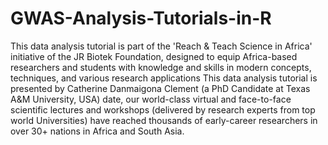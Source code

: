 # GWAS-Analysis-Tutorials-in-R
This data analysis tutorial  is part of the 'Reach &amp; Teach Science in Africa' initiative of the JR Biotek Foundation, designed to equip Africa-based researchers and students with knowledge and skills in modern concepts, techniques, and various research applications
This data analysis tutorial is presented by Catherine Danmaigona Clement (a PhD Candidate at Texas A&M University, USA) date, our world-class virtual and face-to-face scientific lectures and workshops (delivered by research experts from top world Universities) have reached thousands of early-career researchers in over 30+ nations in Africa and South Asia.
